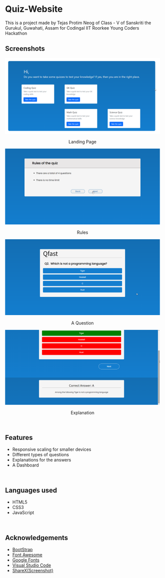 # Quiz-Website
This is a project made by Tejas Protim Neog of Class - V of Sanskriti the Gurukul, Guwahati, Assam for Codingal IIT Roorkee Young Coders Hackathon
<br>

## Screenshots
<img src="https://github.com/tpncoder/Quiz-Web/blob/main/chrome_kIebhkyCrv.png">
<p align = "center">Landing Page</p>
<img src="https://github.com/tpncoder/Quiz-Web/blob/main/chrome_UpoIUJmiKk.png">
<p align = "center">Rules</p>
<img src="https://github.com/tpncoder/Quiz-Web/blob/main/chrome_ReGgQlLpLo.png">
<p align = "center">A Question</p>
<img src="https://github.com/tpncoder/Quiz-Web/blob/main/chrome_CSSOCOYy4s.png">
<p align = "center">Explanation</p>
<br>

## Features
* Responsive scaling for smaller devices
* Different types of questions
* Explanations for the answers
* A Dashboard
<br>

## Languages used
* HTML5
* CSS3
* JavaScript
<br>

## Acknowledgements
* [ BootStrap](https://getbootstrap.com)
* [ Font Awesome](https://fontawesome.com)
* [ Google Fonts](https://fonts.google.com)
* [ Visual Studio Code](https://code.visualstudio.com/)
* [ ShareX(Screenshot)](https://getsharex.com/)
